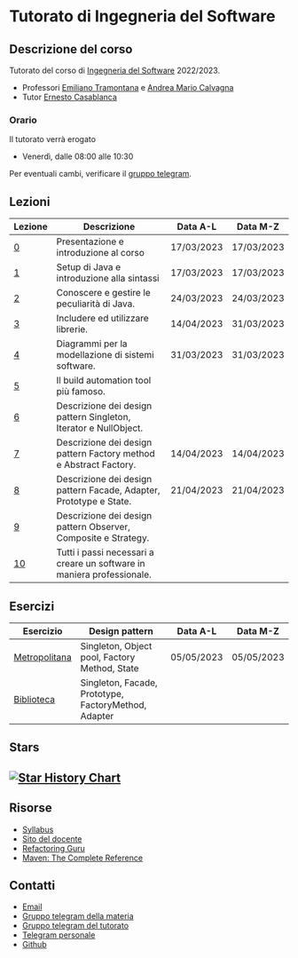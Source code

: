 # Tutorato di Ingegneria del Software

<!-- New section -->

## Descrizione del corso

Tutorato del corso di [Ingegneria del Software](https://web.dmi.unict.it/corsi/l-31/insegnamenti?seuid=609219B7-63E2-417A-BDFD-A86B9856BAF1) 2022/2023.

- Professori [Emiliano Tramontana](https://web.dmi.unict.it/docenti/emiliano.alessio.tramontana) e [Andrea Mario Calvagna](https://web.dmi.unict.it/docenti/andrea.calvagna)
- Tutor [Ernesto Casablanca](https://github.com/TendTo)

<!-- New subsection -->

### Orario

Il tutorato verrà erogato

- Venerdì, dalle 08:00 alle 10:30

Per eventuali cambi, verificare il [gruppo telegram](https://t.me/+VgP5Dogke9phOTY0).

<!-- New section -->

## Lezioni

<div class="scrollable">

| Lezione                                                                                                          | Descrizione                                                            | Data A-L   | Data M-Z   |
| ---------------------------------------------------------------------------------------------------------------- | ---------------------------------------------------------------------- | ---------- | ---------- |
| [0](https://tendto.github.io/Tutorato-Ingegneria-del-Software/lezioni/0-Introduzione)                            | Presentazione e introduzione al corso                                  | 17/03/2023 | 17/03/2023 |
| [1](https://tendto.github.io/Tutorato-Ingegneria-del-Software/lezioni/1-Java)                                    | Setup di Java e introduzione alla sintassi                             | 17/03/2023 | 17/03/2023 |
| [2](https://tendto.github.io/Tutorato-Ingegneria-del-Software/lezioni/2-Programmare%20in%20Java)                 | Conoscere e gestire le peculiarità di Java.                            | 24/03/2023 | 24/03/2023 |
| [3](https://tendto.github.io/Tutorato-Ingegneria-del-Software/lezioni/3-Sulle%20spalle%20dei%20giganti)          | Includere ed utilizzare librerie.                                      | 14/04/2023 | 31/03/2023 |
| [4](https://tendto.github.io/Tutorato-Ingegneria-del-Software/lezioni/4-UML)                                     | Diagrammi per la modellazione di sistemi software.                     | 31/03/2023 | 31/03/2023 |
| [5](https://tendto.github.io/Tutorato-Ingegneria-del-Software/lezioni/5-Maven)                                   | Il build automation tool più famoso.                                   |            |            |
| [6](https://tendto.github.io/Tutorato-Ingegneria-del-Software/lezioni/6-Singleton,%20Iterator,%20NullObject)     | Descrizione dei design pattern Singleton, Iterator e NullObject.       |            |            |
| [7](https://tendto.github.io/Tutorato-Ingegneria-del-Software/lezioni/7-Factory%20Method,%20Abstract%20Factory)  | Descrizione dei design pattern Factory method e Abstract Factory.      | 14/04/2023 | 14/04/2023 |
| [8](https://tendto.github.io/Tutorato-Ingegneria-del-Software/lezioni/8-Facade,%20Adapter,%20Prototype,%20State) | Descrizione dei design pattern Facade, Adapter, Prototype e State.     | 21/04/2023 | 21/04/2023 |
| [9](https://tendto.github.io/Tutorato-Ingegneria-del-Software/lezioni/9-Observer,%20Composite,%20Strategy)       | Descrizione dei design pattern Observer, Composite e Strategy.         |            |            |
| [10](https://tendto.github.io/Tutorato-Ingegneria-del-Software/lezioni/10-Processi%20di%20sviluppo%20software/)  | Tutti i passi necessari a creare un software in maniera professionale. |            |            |

</div>

<!-- New section -->

## Esercizi

| Esercizio                                                                                                               | Design pattern                                       | Data A-L   | Data M-Z   |
| ----------------------------------------------------------------------------------------------------------------------- | ---------------------------------------------------- | ---------- | ---------- |
| [Metropolitana](https://github.com/TendTo/Tutorato-Ingegneria-del-Software/tree/master/esercizi/progetti/metropolitana) | Singleton, Object pool, Factory Method, State        | 05/05/2023 | 05/05/2023 |
| [Biblioteca](https://github.com/TendTo/Tutorato-Ingegneria-del-Software/tree/master/esercizi/progetti/biblioteca)       | Singleton, Facade, Prototype, FactoryMethod, Adapter |            |            |

<!-- New section -->

## Stars

## [![Star History Chart](https://api.star-history.com/svg?repos=TendTo/Tutorato-Ingegneria-del-Software&type=Date)](https://star-history.com/#TendTo/Tutorato-Ingegneria-del-Software&Date)

<!-- New section -->

## Risorse

- [Syllabus](https://web.dmi.unict.it/corsi/l-31/insegnamenti?seuid=609219B7-63E2-417A-BDFD-A86B9856BAF1)
- [Sito del docente](https://www.dmi.unict.it/tramonta/se/ingegneria-software.html)
- [Refactoring Guru](https://refactoring.guru/design-patterns/catalog)
- [Maven: The Complete Reference](https://books.sonatype.com/mvnref-book/reference/index.html)

<!-- New section -->

## Contatti

- [Email](mailto:casablancaernesto@gmail.com)
- [Gruppo telegram della materia](https://t.me/+CBrlIVk9UxA4dL45yDiKOg)
- [Gruppo telegram del tutorato](https://t.me/+VgP5Dogke9phOTY0)
- [Telegram personale](https://t.me/TendTo)
- [Github](https://github.com/TendTo)
